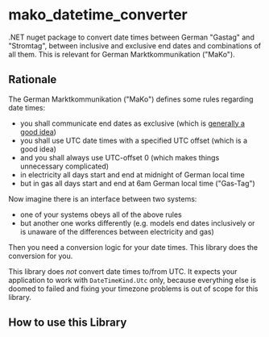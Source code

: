 # mako_datetime_converter

.NET nuget package to convert date times between German "Gastag" and "Stromtag", between inclusive and exclusive end dates and combinations of all them.
This is relevant for German Marktkommunikation ("MaKo").

## Rationale

The German Marktkommunikation ("MaKo") defines some rules regarding date times:

- you shall communicate end dates as exclusive (which is [generally a good idea](https://hf-kklein.github.io/exclusive_end_dates.github.io/))
- you shall use UTC date times with a specified UTC offset (which is a good idea)
- and you shall always use UTC-offset 0 (which makes things unnecessary complicated)
- in electricity all days start and end at midnight of German local time
- but in gas all days start and end at 6am German local time ("Gas-Tag")

Now imagine there is an interface between two systems:

- one of your systems obeys all of the above rules
- but another one works differently (e.g. models end dates inclusively or is unaware of the differences between electricity and gas)

Then you need a conversion logic for your date times. This library does the conversion for you.

This library does _not_ convert date times to/from UTC.
It expects your application to work with `DateTimeKind.Utc` only, because everything else is doomed to failed and fixing your timezone problems is out of scope for this library.

## How to use this Library
